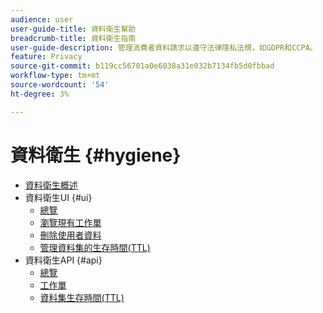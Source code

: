 ```yaml
---
audience: user
user-guide-title: 資料衛生幫助
breadcrumb-title: 資料衛生指南
user-guide-description: 管理消費者資料請求以遵守法律隱私法規，如GDPR和CCPA。
feature: Privacy
source-git-commit: b119cc56701a0e6038a31e032b7134fb5d0fbbad
workflow-type: tm+mt
source-wordcount: '54'
ht-degree: 3%

---
```



# 資料衛生 {#hygiene}

* [資料衛生概述](./home.md)
* 資料衛生UI {#ui}
   * [總覽](./ui/overview.md)
   * [瀏覽現有工作單](./ui/browse.md)
   * [刪除使用者資料](./ui/delete-consumer.md)
   * [管理資料集的生存時間(TTL)](./ui/ttl.md)
* 資料衛生API {#api}
   * [總覽](./api/overview.md)
   * [工作單](./api/workorder.md)
   * [資料集生存時間(TTL)](./api/ttl.md)
